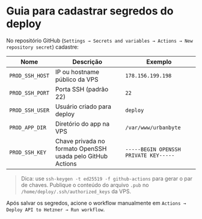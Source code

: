 # Guia para cadastrar segredos do deploy

No repositório GitHub (`Settings → Secrets and variables → Actions → New repository secret`) cadastre:

| Nome | Descrição | Exemplo |
| ---- | --------- | ------- |
| `PROD_SSH_HOST` | IP ou hostname público da VPS | `178.156.199.198` |
| `PROD_SSH_PORT` | Porta SSH (padrão 22) | `22` |
| `PROD_SSH_USER` | Usuário criado para deploy | `deploy` |
| `PROD_APP_DIR` | Diretório do app na VPS | `/var/www/urbanbyte` |
| `PROD_SSH_KEY` | Chave privada no formato OpenSSH usada pelo GitHub Actions | `-----BEGIN OPENSSH PRIVATE KEY-----` |

> Dica: use `ssh-keygen -t ed25519 -f github-actions` para gerar o par de chaves. Publique o conteúdo do arquivo `.pub` no `/home/deploy/.ssh/authorized_keys` da VPS.

Após salvar os segredos, acione o workflow manualmente em `Actions → Deploy API to Hetzner → Run workflow`.
